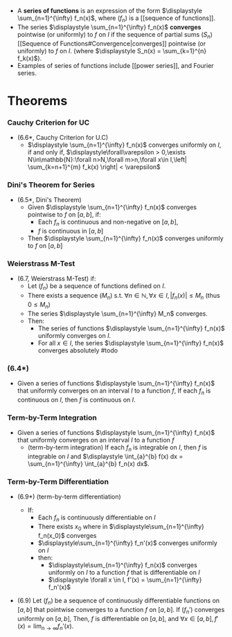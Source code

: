 
- A **series of functions** is an expression of the form $\displaystyle \sum_{n=1}^{\infty} f_n(x)$, where $(f_n)$ is a [[sequence of functions]]. 
- The series $\displaystyle \sum_{n=1}^{\infty} f_n(x)$ **converges** pointwise (or uniformly) to $f$ on $I$ if the sequence of partial sums $(S_n)$ [[Sequence of Functions#Convergence|converges]] pointwise (or uniformly) to $f$ on $I$. (where $\displaystyle S_n(x) = \sum_{k=1}^{n} f_k(x)$).
- Examples of series of functions include [[power series]], and Fourier series.

# Theorems

### Cauchy Criterion for UC

- (6.6\*, Cauchy Criterion for U.C) 
	- $\displaystyle \sum_{n=1}^{\infty} f_n(x)$ converges uniformly on $I$, if and only if, $\displaystyle\forall\varepsilon > 0,\exists N\in\mathbb{N}:\forall n>N,\forall m>n,\forall x\in I,\left| \sum_{k=n+1}^{m} f_k(x) \right| < \varepsilon$

### Dini's Theorem for Series

-  (6.5\*, Dini's Theorem) 
	- Given $\displaystyle \sum_{n=1}^{\infty} f_n(x)$ converges pointwise to $f$ on $[a,b]$, if: 
		- Each $f_n$ is continuous and non-negative on $[a,b]$,
		- $f$ is continuous in $[a,b]$
	- Then $\displaystyle \sum_{n=1}^{\infty} f_n(x)$ converges uniformly to $f$ on $[a,b]$

### Weierstrass M-Test

- (6.7, Weierstrass M-Test) if: 
	- Let $(f_n)$ be a sequence of functions defined on $I$. 
	- There exists a sequence $(M_n)$ s.t.  $\forall n\in \mathbb{N},\forall x \in I,|f_n(x)| \leq M_n$ (thus $0\leq M_{n}$)
	- The series $\displaystyle \sum_{n=1}^{\infty} M_n$ converges. 
	- Then:
		- The series of functions $\displaystyle \sum_{n=1}^{\infty} f_n(x)$ uniformly converges on $I$.
		- For all $x\in I$, the series $\displaystyle \sum_{n=1}^{\infty} f_n(x)$ converges absolutely #todo 
### (6.4*)

- Given a series of functions $\displaystyle \sum_{n=1}^{\infty} f_n(x)$ that uniformly converges on an interval $I$ to a function $f$, If each $f_n$ is continuous on $I$, then $f$ is continuous on $I$.

### Term-by-Term Integration

- Given a series of functions $\displaystyle \sum_{n=1}^{\infty} f_n(x)$ that uniformly converges on an interval $I$ to a function $f$ 
	- (term-by-term integration) If each $f_n$ is integrable on $I$, then $f$ is integrable on $I$ and $\displaystyle \int_{a}^{b} f(x) dx = \sum_{n=1}^{\infty} \int_{a}^{b} f_n(x) dx$.

### Term-by-Term Differentiation

- (6.9*) (term-by-term differentiation) 
	- If: 
		- Each $f_n$ is continuously differentiable on $I$ 
		- There exists $x_0$ where in $\displaystyle\sum_{n=1}^{\infty} f_n(x_0)$ converges
		- $\displaystyle\sum_{n=1}^{\infty} f_n'(x)$ converges uniformly on $I$
	  - then:
		  - $\displaystyle\sum_{n=1}^{\infty} f_n(x)$ converges uniformly on $I$ to a function $f$ that is differentiable on $I$
		  - $\displaystyle \forall x \in I, f'(x) = \sum_{n=1}^{\infty} f_n'(x)$

- (6.9) Let $(f_n)$ be a sequence of continuously differentiable functions on $[a,b]$ that pointwise converges to a function $f$ on $[a,b]$. If $(f_n')$ converges uniformly on $[a,b]$, Then, $f$ is differentiable on $[a,b]$, and $\displaystyle\forall x \in [a,b], f'(x) = \lim_{n\to\infty} f_n'(x)$.




